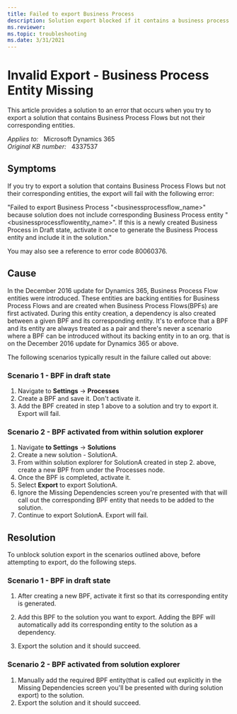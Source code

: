 ```yaml
---
title: Failed to export Business Process
description: Solution export blocked if it contains a business process flow but not its corresponding entity.
ms.reviewer: 
ms.topic: troubleshooting
ms.date: 3/31/2021
---
```

# Invalid Export - Business Process Entity Missing

This article provides a solution to an error that occurs when you try to export a solution that contains Business Process Flows but not their corresponding entities.

_Applies to:_ &nbsp; Microsoft Dynamics 365  
_Original KB number:_ &nbsp; 4337537

## Symptoms

If you try to export a solution that contains Business Process Flows but not their corresponding entities, the export will fail with the following error:

"Failed to export Business Process "\<businessprocessflow_name>" because solution does not include corresponding Business Process entity "\<businessprocessflowentity_name>". If this is a newly created Business Process in Draft state, activate it once to generate the Business Process entity and include it in the solution."

You may also see a reference to error code 80060376.

## Cause

In the December 2016 update for Dynamics 365, Business Process Flow entities were introduced. These entities are backing entities for Business Process Flows and are created when Business Process Flows(BPFs) are first activated. During this entity creation, a dependency is also created between a given BPF and its corresponding entity. It's to enforce that a BPF and its entity are always treated as a pair and there's never a scenario where a BPF can be introduced without its backing entity in to an org. that is on the December 2016 update for Dynamics 365 or above.

The following scenarios typically result in the failure called out above:

### Scenario 1 - BPF in draft state

1. Navigate to **Settings** -> **Processes**
1. Create a BPF and save it. Don't activate it.
1. Add the BPF created in step 1 above to a solution and try to export it. Export will fail.

### Scenario 2 - BPF activated from within solution explorer

1. Navigate **to Settings** -> **Solutions**
1. Create a new solution - SolutionA.
1. From within solution explorer for SolutionA created in step 2. above, create a new BPF from under the Processes node.  
1. Once the BPF is completed, activate it.  
1. Select **Export** to export SolutionA.  
1. Ignore the Missing Dependencies screen you're presented with that will call out the corresponding BPF entity that needs to be added to the solution.  
1. Continue to export SolutionA. Export will fail.

## Resolution

To unblock solution export in the scenarios outlined above, before attempting to export, do the following steps.

### Scenario 1 - BPF in draft state

1. After creating a new BPF, activate it first so that its corresponding entity is generated.

1. Add this BPF to the solution you want to export. Adding the BPF will automatically add its corresponding entity to the solution as a dependency.

1. Export the solution and it should succeed.

### Scenario 2 - BPF activated from solution explorer

1. Manually add the required BPF entity(that is called out explicitly in the Missing Dependencies screen you'll be presented with during solution export) to the solution.
1. Export the solution and it should succeed.
